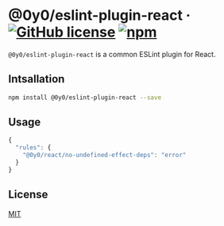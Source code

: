 # @0y0/eslint-plugin-react · [![GitHub license](https://img.shields.io/badge/license-MIT-blue.svg)](https://github.com/o0y0o/eslint-configs/blob/master/LICENSE) [![npm](https://img.shields.io/npm/v/@0y0/eslint-plugin-react.svg)](https://www.npmjs.com/package/@0y0/eslint-plugin-react)

`@0y0/eslint-plugin-react` is a common ESLint plugin for React.

## Intsallation

```sh
npm install @0y0/eslint-plugin-react --save
```

## Usage

```js
{
  "rules": {
    "@0y0/react/no-undefined-effect-deps": "error"
  }
}
```

## License

[MIT](https://github.com/o0y0o/eslint-configs/blob/master/LICENSE)
